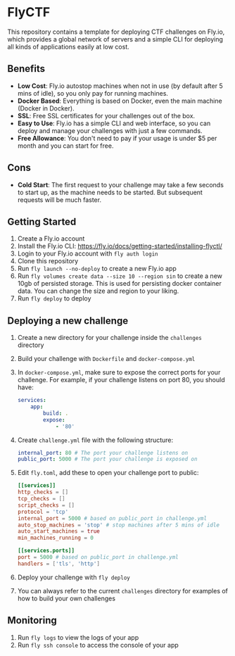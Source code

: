 # FlyCTF

This repository contains a template for deploying CTF challenges on Fly.io, which provides a global network of servers and a simple CLI for deploying all kinds of applications easily at low cost.

## Benefits

-   **Low Cost**: Fly.io autostop machines when not in use (by default after 5 mins of idle), so you only pay for running machines.
-   **Docker Based**: Everything is based on Docker, even the main machine (Docker in Docker).
-   **SSL**: Free SSL certificates for your challenges out of the box.
-   **Easy to Use**: Fly.io has a simple CLI and web interface, so you can deploy and manage your challenges with just a few commands.
-   **Free Allowance**: You don't need to pay if your usage is under $5 per month and you can start for free.

## Cons

-   **Cold Start**: The first request to your challenge may take a few seconds to start up, as the machine needs to be started. But subsequent requests will be much faster.

## Getting Started

1. Create a Fly.io account
1. Install the Fly.io CLI: https://fly.io/docs/getting-started/installing-flyctl/
1. Login to your Fly.io account with `fly auth login`
1. Clone this repository
1. Run `fly launch --no-deploy` to create a new Fly.io app
1. Run `fly volumes create data --size 10 --region sin` to create a new 10gb of persisted storage. This is used for persisting docker container data. You can change the size and region to your liking.
1. Run `fly deploy` to deploy

## Deploying a new challenge

1. Create a new directory for your challenge inside the `challenges` directory
1. Build your challenge with `Dockerfile` and `docker-compose.yml`
1. In `docker-compose.yml`, make sure to expose the correct ports for your challenge. For example, if your challenge listens on port 80, you should have:

    ```yaml
    services:
        app:
            build: .
            expose:
                - '80'
    ```

1. Create `challenge.yml` file with the following structure:

    ```yaml
    internal_port: 80 # The port your challenge listens on
    public_port: 5000 # The port your challenge is exposed on
    ```

1. Edit `fly.toml`, add these to open your challenge port to public:

    ```toml
    [[services]]
    http_checks = []
    tcp_checks = []
    script_checks = []
    protocol = 'tcp'
    internal_port = 5000 # based on public_port in challenge.yml
    auto_stop_machines = 'stop' # stop machines after 5 mins of idle
    auto_start_machines = true
    min_machines_running = 0

    [[services.ports]]
    port = 5000 # based on public_port in challenge.yml
    handlers = ['tls', 'http']
    ```

1. Deploy your challenge with `fly deploy`
1. You can always refer to the current `challenges` directory for examples of how to build your own challenges

## Monitoring

1. Run `fly logs` to view the logs of your app
1. Run `fly ssh console` to access the console of your app
